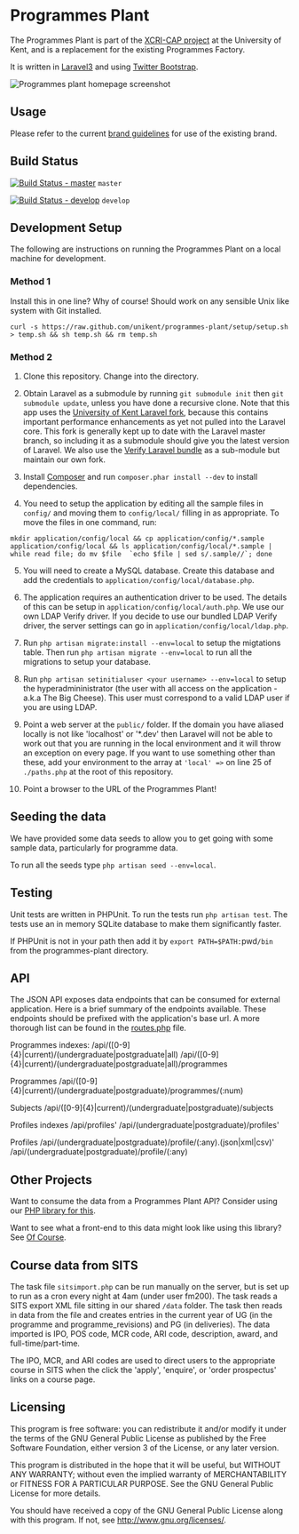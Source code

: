 # Programmes Plant

The Programmes Plant is part of the [XCRI-CAP project](http://www.kent.ac.uk/is/projects/xcri/) at the University of Kent, and is a replacement for the existing Programmes Factory.

It is written in [Laravel3](http://three.laravel.com/) and using [Twitter Bootstrap](http://twitter.github.com/bootstrap/).

![Programmes plant homepage screenshot](https://raw.github.com/unikent/programmes-plant/master/screenshot.jpg "Programmes plant homepage screenshot")

## Usage
Please refer to the current [brand guidelines](https://www.kent.ac.uk/brand) for use of the existing brand.

## Build Status

[![Build Status - master](https://travis-ci.org/unikent/programmes-plant.png?branch=master)](https://travis-ci.org/unikent/programmes-plant) `master` 

[![Build Status - develop](https://travis-ci.org/unikent/programmes-plant.png?branch=develop)](https://travis-ci.org/unikent/programmes-plant) `develop`

## Development Setup

The following are instructions on running the Programmes Plant on a local machine for development.

### Method 1

Install this in one line? Why of course! Should work on any sensible Unix like system with Git installed.

```shell
curl -s https://raw.github.com/unikent/programmes-plant/setup/setup.sh > temp.sh && sh temp.sh && rm temp.sh
```

### Method 2

1. Clone this repository. Change into the directory.

2. Obtain Laravel as a submodule by running `git submodule init` then `git submodule update`, unless you have done a recursive clone. Note that this app uses the [University of Kent Laravel fork](https://github.com/unikent/laravel.git), because this contains important performance enhancements as yet not pulled into the Laravel core. This fork is generally kept up to date with the Laravel master branch, so including it as a submodule should give you the latest version of Laravel. We also use the [Verify Laravel bundle](https://github.com/Toddish/Verify) as a sub-module but maintain our own fork.

3. Install [Composer](http://getcomposer.org/) and run `composer.phar install --dev` to install dependencies.

4. You need to setup the application by editing all the sample files in `config/` and moving them to `config/local/` filling in as appropriate. To move the files in one command, run:
```shell
mkdir application/config/local && cp application/config/*.sample application/config/local && ls application/config/local/*.sample | while read file; do mv $file  `echo $file | sed s/.sample//`; done
```

5. You will need to create a MySQL database. Create this database and add the credentials to `application/config/local/database.php`.

6. The application requires an authentication driver to be used. The details of this can be setup in `application/config/local/auth.php`. We use our own LDAP Verify driver. If you decide to use our bundled LDAP Verify driver, the server settings can go in `application/config/local/ldap.php`.

7. Run `php artisan migrate:install --env=local` to setup the migtations table. Then run `php artisan migrate --env=local` to run all the migrations to setup your database.

8. Run `php artisan setinitialuser <your username> --env=local` to setup the hyperadmininistrator (the user with all access on the application - a.k.a The Big Cheese). This user must correspond to a valid LDAP user if you are using LDAP.

9. Point a web server at the `public/` folder. If the domain you have aliased locally is not like 'localhost' or '*.dev' then Laravel will not be able to work out that you are running in the local environment and it will throw an exception on every page. If you want to use something other than these, add your environment to the array at `'local' =>` on line 25 of `./paths.php` at the root of this repository. 

10. Point a browser to the URL of the Programmes Plant!

## Seeding the data

We have provided some data seeds to allow you to get going with some sample data, particularly for programme data.

To run all the seeds type `php artisan seed --env=local`.

## Testing

Unit tests are written in PHPUnit. To run the tests run `php artisan test`. The tests use an in memory SQLite database to make them significantly faster.

If PHPUnit is not in your path then add it by `export PATH=$PATH:`pwd`/bin` from the programmes-plant directory.

## API

The JSON API exposes data endpoints that can be consumed for external application. Here is a brief summary of the endpoints available. These endpoints should be prefixed with the application's base url. A more thorough list can be found in the [routes.php](application/routes.php) file.

Programmes indexes:
	/api/([0-9]{4}|current)/(undergraduate|postgraduate|all)
	/api/([0-9]{4}|current)/(undergraduate|postgraduate|all)/programmes

Programmes
	/api/([0-9]{4}|current)/(undergraduate|postgraduate)/programmes/(:num)

Subjects
	/api/([0-9]{4}|current)/(undergraduate|postgraduate)/subjects

Profiles indexes
	/api/profiles'
	/api/(undergraduate|postgraduate)/profiles'

Profiles
	/api/(undergraduate|postgraduate)/profile/(:any).(json|xml|csv)'
	/api/(undergraduate|postgraduate)/profile/(:any)



## Other Projects

Want to consume the data from a Programmes Plant API? Consider using our [PHP library for this](https://github.com/unikent/of-course).

Want to see what a front-end to this data might look like using this library? See [Of Course](https://github.com/unikent/of-course).

## Course data from SITS

The task file `sitsimport.php` can be run manually on the server, but is set up to run as a cron every night at 4am (under user fm200). The task reads a SITS export XML file sitting in our shared `/data` folder. The task then reads in data from the file and creates entries in the current year of UG (in the programme and programme_revisions) and PG (in deliveries). The data imported is IPO, POS code, MCR code, ARI code, description, award, and full-time/part-time.

The IPO, MCR, and ARI codes are used to direct users to the appropriate course in SITS when the click the 'apply', 'enquire', or 'order prospectus' links on a course page.

## Licensing

This program is free software: you can redistribute it and/or modify it under the terms of the GNU General Public License as published by the Free Software Foundation, either version 3 of the License, or any later version.

This program is distributed in the hope that it will be useful, but WITHOUT ANY WARRANTY; without even the implied warranty of MERCHANTABILITY or FITNESS FOR A PARTICULAR PURPOSE. See the GNU General Public License for more details.

You should have received a copy of the GNU General Public License along with this program. If not, see http://www.gnu.org/licenses/.
